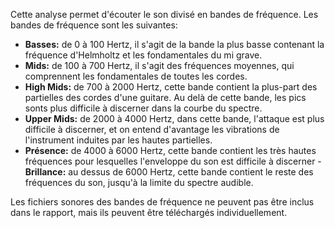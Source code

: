 Cette analyse permet d'écouter le son divisé en bandes de fréquence.
Les bandes de fréquence sont les suivantes:

- **Basses:** de 0 à 100 Hertz, il s'agit de la bande la plus basse contenant la fréquence d'Helmholtz et les fondamentales du mi grave. 
- **Mids:** de 100 à 700 Hertz, il s'agit des fréquences moyennes, qui comprennent les fondamentales de toutes les cordes. 
- **High Mids:** de 700 à 2000 Hertz, cette bande contient la plus-part des partielles des cordes d'une guitare. Au delà de cette bande, les pics 
sonts plus difficile à discerner dans la courbe du spectre. 
- **Upper Mids:** de 2000 à 4000 Hertz, dans cette bande, l'attaque est plus difficile à discerner, et on entend d'avantage les vibrations de l'instrument induites par les hautes partielles.
- **Présence:** de 4000 à 6000 Hertz, cette bande contient les très hautes fréquences pour lesquelles l'enveloppe du son est difficile à discerner
-**Brillance:** au dessus de 6000 Hertz, cette bande contient le reste des fréquences du son, jusqu'à la limite du spectre audible. 

Les fichiers sonores des bandes de fréquence ne peuvent pas être inclus dans le rapport, mais ils peuvent être téléchargés individuellement. 
